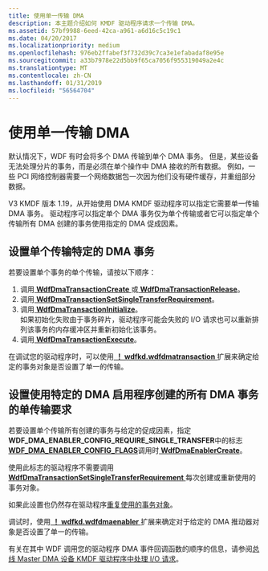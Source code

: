```yaml
---
title: 使用单一传输 DMA
description: 本主题介绍如何 KMDF 驱动程序请求一个传输 DMA。
ms.assetid: 57bf9988-6eed-42ca-a961-a6d16c5c19c1
ms.date: 04/20/2017
ms.localizationpriority: medium
ms.openlocfilehash: 976eb2ffabef3f732d39c7ca3e1efabadaf8e95e
ms.sourcegitcommit: a33b7978e22d5bb9f65ca7056f955319049a2e4c
ms.translationtype: MT
ms.contentlocale: zh-CN
ms.lasthandoff: 01/31/2019
ms.locfileid: "56564704"
---
```

# <a name="using-single-transfer-dma"></a>使用单一传输 DMA

默认情况下，WDF 有时会将多个 DMA 传输到单个 DMA 事务。 但是，某些设备无法处理分片的事务，而是必须在单个操作中 DMA 接收的所有数据。  例如，一些 PCI 网络控制器需要一个网络数据包一次因为他们没有硬件缓存，并重组部分数据。

V3 KMDF 版本 1.19，从开始使用 DMA KMDF 驱动程序可以指定它需要单一传输 DMA 事务。  驱动程序可以指定单个 DMA 事务仅为单个传输或者它可以指定单个传输所有 DMA 创建的事务使用指定的 DMA 促成因素。  

## <a name="setting-single-transfer-for-a-specific-dma-transaction"></a>设置单个传输特定的 DMA 事务

若要设置单个事务的单个传输，请按以下顺序：

1. 调用[ **WdfDmaTransactionCreate** ](https://msdn.microsoft.com/library/windows/hardware/ff547027)或[ **WdfDmaTransactionRelease**](https://msdn.microsoft.com/library/windows/hardware/ff547114)。
2. 调用[ **WdfDmaTransactionSetSingleTransferRequirement**](https://msdn.microsoft.com/library/windows/hardware/988c7e70-3b2a-4a0f-91cf-dfab3ea07f05)。
3. 调用[ **WdfDmaTransactionInitialize**](https://msdn.microsoft.com/library/windows/hardware/ff547099)。  
    如果初始化失败由于事务碎片，驱动程序可能会失败的 I/O 请求也可以重新排列该事务的内存缓冲区并重新初始化该事务。
4. 调用[ **WdfDmaTransactionExecute**](https://msdn.microsoft.com/library/windows/hardware/ff547062)。

在调试您的驱动程序时，可以使用[ **！ wdfkd.wdfdmatransaction** ](https://msdn.microsoft.com/library/windows/hardware/ff565721)扩展来确定给定的事务对象是否设置了单一的传输。

## <a name="setting-the-single-transfer-requirement-for-all-dma-transactions-created-with-a-particular-dma-enabler"></a>设置使用特定的 DMA 启用程序创建的所有 DMA 事务的单传输要求

若要设置单个传输所有创建的事务与给定的促成因素，指定**WDF_DMA_ENABLER_CONFIG_REQUIRE_SINGLE_TRANSFER**中的标志[ **WDF_DMA_ENABLER_CONFIG_FLAGS**](https://msdn.microsoft.com/library/windows/hardware/hh439491)调用时[ **WdfDmaEnablerCreate**](https://msdn.microsoft.com/library/windows/hardware/guid)。  

使用此标志的驱动程序不需要调用[ **WdfDmaTransactionSetSingleTransferRequirement** ](https://msdn.microsoft.com/library/windows/hardware/988c7e70-3b2a-4a0f-91cf-dfab3ea07f05)每次创建或重新使用的事务对象。

如果此设置也仍然存在驱动程序[重复使用的事务对象](reusing-dma-transaction-objects.md)。

调试时，使用[ **！ wdfkd.wdfdmaenabler** ](https://msdn.microsoft.com/library/windows/hardware/ff565717)扩展来确定对于给定的 DMA 推动器对象是否设置了单一的传输。

有关在其中 WDF 调用您的驱动程序 DMA 事件回调函数的顺序的信息，请参阅[总线 Master DMA 设备 KMDF 驱动程序中处理 I/O 请求](handling-i-o-requests-in-a-kmdf-driver-for-a-bus-master-dma-device.md)。
